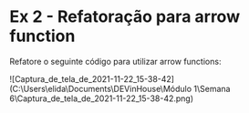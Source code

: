 # Ex 2 - Refatoração para arrow function

Refatore o seguinte código para utilizar arrow functions:

![Captura_de_tela_de_2021-11-22_15-38-42](C:\Users\elida\Documents\DEVinHouse\Módulo 1\Semana 6\Captura_de_tela_de_2021-11-22_15-38-42.png)